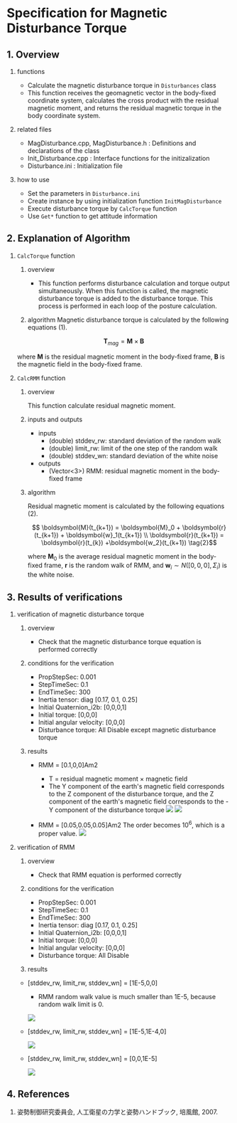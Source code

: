 # Specification for Magnetic Disturbance Torque

## 1.  Overview

1. functions
   
   - Calculate the magnetic disturbance torque in `Disturbances` class
   - This function receives the geomagnetic vector in the body-fixed coordinate system, calculates the cross product with the residual magnetic moment, and returns the residual magnetic torque in the body coordinate system.

2. related files
   
   - MagDisturbance.cpp, MagDisturbance.h : Definitions and declarations of the class
   - Init_Disturbance.cpp : Interface functions for the initizalization
   - Disturbance.ini : Initialization file
3. how to use
   
   - Set the parameters in `Disturbance.ini`
   - Create instance by using initialization function `InitMagDisturbance`
   - Execute disturbance torque by `CalcTorque` function
   - Use `Get*` function to get attitude information
   
     

## 2. Explanation of Algorithm

1. `CalcTorque` function

   1. overview

      - This function performs disturbance calculation and torque output simultaneously. When this function is called, the magnetic disturbance torque is added to the disturbance torque. This process is performed in each loop of the posture calculation.

   2. algorithm
      Magnetic disturbance torque is calculated by the following equations (1). 

    ```math
         \boldsymbol{T}_{mag} = \boldsymbol{M} \times \boldsymbol{B}
         \tag{1}
    ```

      where $`\boldsymbol{M}`$ is the residual magnetic moment in the body-fixed frame, $`\boldsymbol{B}`$ is the magnetic field in the body-fixed frame.

2. `CalcRMM` function

   1. overview

      This function calculate residual magnetic moment.

   2. inputs and outputs
      - inputs
         - (double) stddev_rw: standard deviation of the random walk 
         - (double) limit_rw: limit of the one step of the random walk 
         - (double) stddev_wn: standard deviation of the white noise
      - outputs
         - (Vector<3>) RMM: residual magnetic moment in the body-fixed frame

   3. algorithm

      Residual magnetic moment is calculated by the following equations (2). 

       ```math
         \boldsymbol{M}(t_{k+1}) = \boldsymbol{M}_0 + \boldsymbol{r}(t_{k+1}) + \boldsymbol{w}_1(t_{k+1}) \\
         \boldsymbol{r}(t_{k+1}) = \boldsymbol{r}(t_{k}) +\boldsymbol{w_2}(t_{k+1})
         \tag{2}
      ```

      where $`\boldsymbol{M}_0`$ is the average residual magnetic moment in the body-fixed frame, $`\boldsymbol{r}`$ is the random walk of RMM, and $`\boldsymbol{w}_i \sim N([0,0,0],\Sigma_i)`$ is the white noise.

## 3. Results of verifications

1. verification of magnetic disturbance torque
   1. overview
      
      - Check that the magnetic disturbance torque equation is performed correctly

   2. conditions for the verification
      - PropStepSec: 0.001
      - StepTimeSec: 0.1
      - EndTimeSec: 300
      - Inertia tensor: diag [0.17, 0.1, 0.25]
      - Initial Quaternion_i2b: [0,0,0,1]
      - Initial torque: [0,0,0]
      - Initial angular velocity: [0,0,0]
      - Disturbance torque: All Disable except magnetic disturbance torque

   3. results
      - RMM = [0.1,0,0]Am2
        - T = residual magnetic moment × magnetic field
        - The Y component of the earth's magnetic field corresponds to the Z component of the disturbance torque, and the Z component of the earth's magnetic field corresponds to the -Y component of the disturbance torque
         ![](./figs/test_rmm_magneticfield.png)
         ![](./figs/test_rmm_px.png)

      - RMM = [0.05,0.05,0.05]Am2
         The order becomes $10^6$, which is a proper value.
         ![](./figs/test_rmm_pxyz.png)

2. verification of RMM
   1. overview
      
      - Check that RMM equation is performed correctly

   2. conditions for the verification
      - PropStepSec: 0.001
      - StepTimeSec: 0.1
      - EndTimeSec: 300
      - Inertia tensor: diag [0.17, 0.1, 0.25]
      - Initial Quaternion_i2b: [0,0,0,1]
      - Initial torque: [0,0,0]
      - Initial angular velocity: [0,0,0]
      - Disturbance torque: All Disable

   3. results

   -  [stddev_rw, limit_rw, stddev_wn] =  [1E-5,0,0]
      - RMM random walk value is much smaller than 1E-5, because random walk limit is 0. 

      ![](./figs/test_rmm_randomwalk.png)
      
   - [stddev_rw, limit_rw, stddev_wn] =  [1E-5,1E-4,0]
   
      ![](./figs/test_rmm_randomwalk_2.png)
      
   - [stddev_rw, limit_rw, stddev_wn] =  [0,0,1E-5]
   
      ![](./figs/test_rmm_whitenoise.png)

## 4. References

1. 姿勢制御研究委員会, 人工衛星の力学と姿勢ハンドブック, 培風館, 2007. 

